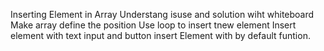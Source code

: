Inserting Element in Array
Understang isuse and solution wiht whiteboard
Make array define the position 
Use loop to insert tnew element
Insert element with text input and button
insert Element with by default funtion.
